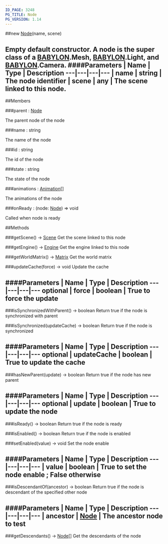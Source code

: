 ```yaml
---
ID_PAGE: 3248
PG_TITLE: Node
PG_VERSION: 1.14
---
```

##new [Node](page.php?p=3248)(name, scene)

Empty default constructor. A node is the super class of a [BABYLON](page.php?p=3243).Mesh, [BABYLON](page.php?p=3243).Light, and [BABYLON](page.php?p=3243).Camera.
####Parameters
 | Name | Type | Description
---|---|---|---
 | name | string | The node identifier
 | scene | any | The scene linked to this node.
---

##Members

###parent : [Node](page.php?p=3248)


The parent node of the node

###name : string


The name of the node

###id : string


The id of the node

###state : string


The state of the node

###animations : [Animation](page.php?p=3294)[]


The animations of the node

###onReady : (node: [Node](page.php?p=3248)) =&gt; void


Called when node is ready



##Methods

###getScene() &rarr; [Scene](page.php?p=3274)
Get the scene linked to this node


###getEngine() &rarr; [Engine](page.php?p=3247)
Get the engine linked to this node


###getWorldMatrix() &rarr; [Matrix](page.php?p=3329)
Get the world matrix


###updateCache(force) &rarr; void
Update the cache

####Parameters
 | Name | Type | Description
---|---|---|---
optional | force | boolean | True to force the update
---

###isSynchronizedWithParent() &rarr; boolean
Return true if the node is synchronized with parent


###isSynchronized(updateCache) &rarr; boolean
Return true if the node is synchronized

####Parameters
 | Name | Type | Description
---|---|---|---
optional | updateCache | boolean | True to update the cache
---

###hasNewParent(update) &rarr; boolean
Return true if the node has new parent

####Parameters
 | Name | Type | Description
---|---|---|---
optional | update | boolean | True to update the node
---

###isReady() &rarr; boolean
Return true if the node is ready


###isEnabled() &rarr; boolean
Return true if the node is enabled


###setEnabled(value) &rarr; void
Set the node enable

####Parameters
 | Name | Type | Description
---|---|---|---
 | value | boolean | True to set the node enable ; False otherwise
---

###isDescendantOf(ancestor) &rarr; boolean
Return true if the node is descendant of the specified other node

####Parameters
 | Name | Type | Description
---|---|---|---
 | ancestor | [Node](page.php?p=3248) | The ancestor node to test
---

###getDescendants() &rarr; [Node](page.php?p=3248)[]
Get the descendants of the node

